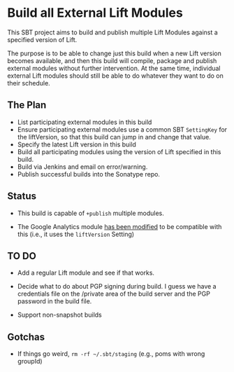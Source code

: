 Build all External Lift Modules
===============================

This SBT project aims to build and publish multiple Lift Modules against a specified version of Lift.

The purpose is to be able to change just this build when a new Lift version becomes available, and then this build will compile, package and publish external modules without further intervention. At the same time, individual external Lift modules should still be able to do whatever they want to do on their schedule.

The Plan
---------

* List participating external modules in this build
* Ensure participating external modules use a common SBT `SettingKey` for the liftVersion, so that this build can jump in and change that value.
* Specify the latest Lift version in this build
* Build all participating modules using the version of Lift specified in this build.
* Build via Jenkins and email on error/warning.
* Publish successful builds into the Sonatype repo.

Status
------

* This build is capable of `+publish` multiple modules.

* The Google Analytics module [has been modified](https://github.com/d6y/liftmodules-googleanalytics/commit/8eb5db84b8b2ae346ca437a89449cb0d7478e03b) to be compatible with this (i.e., it uses the `liftVersion` Setting)


TO DO
-----

* Add a regular Lift module and see if that works.

* Decide what to do about PGP signing during build. I guess we have a credentials file on the /private area of the build server and the PGP password in the build file.

* Support non-snapshot builds

Gotchas
-------

* If things go weird, `rm -rf ~/.sbt/staging` (e.g., poms with wrong groupId)




